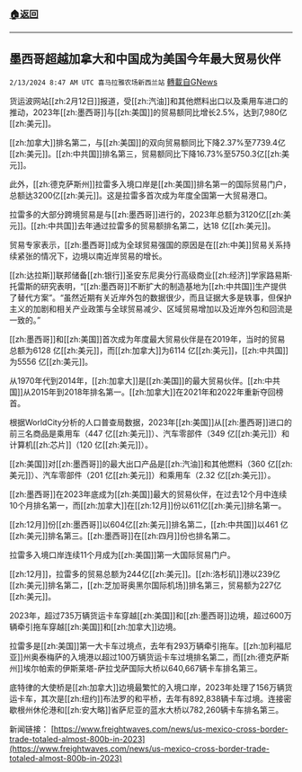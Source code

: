###  [:house:返回](README.md)
---


## 墨西哥超越加拿大和中国成为美国今年最大贸易伙伴
`2/13/2024 8:47 AM UTC 喜马拉雅农场新西兰站` [轉載自GNews](https://gnews.org/articles/2302271)

货运波网站[[zh:2月12日]]报道，受[[zh:汽油]]和其他燃料出口以及乘用车进口的推动，2023年[[zh:墨西哥]]与[[zh:美国]]的贸易额同比增长2.5%，达到7,980亿[[zh:美元]]。 

[[zh:加拿大]]排名第二，与[[zh:美国]]的双向贸易额同比下降2.37%至7739.4亿[[zh:美元]]。[[zh:中共国]]排名第三，贸易额同比下降16.73%至5750.3亿[[zh:美元]]。 


此外，[[zh:德克萨斯州]]拉雷多入境口岸是[[zh:美国]]排名第一的国际贸易门户，总额达3200亿[[zh:美元]]。这是拉雷多首次成为年度全国第一大贸易港口。 


拉雷多的大部分跨境贸易是与[[zh:墨西哥]]进行的，2023年总额为3120亿[[zh:美元]]。[[zh:中共国]]去年通过拉雷多的贸易额排名第二，达18 亿[[zh:美元]]。 


贸易专家表示，[[zh:墨西哥]]成为全球贸易强国的原因是在[[zh:中美]]贸易关系持续紧张的情况下，边境以南近岸贸易的增长。 


[[zh:达拉斯]]联邦储备[[zh:银行]]圣安东尼奥分行高级商业[[zh:经济]]学家路易斯·托雷斯的研究表明，“[[zh:墨西哥]]不断扩大的制造基地为[[zh:中共国]]生产提供了替代方案”。“虽然近期有关近岸外包的数据很少，而且证据大多是轶事，但保护主义的加剧和相关产业政策与全球贸易减少、区域贸易增加以及近岸外包和回流是一致的。” 


[[zh:墨西哥]]和[[zh:美国]]首次成为年度最大贸易伙伴是在2019年，当时的贸易总额为6128 亿[[zh:美元]]，而[[zh:加拿大]]为6114 亿[[zh:美元]]，[[zh:中共国]]为5556 亿[[zh:美元]]。 


从1970年代到2014年，[[zh:加拿大]]是[[zh:美国]]的最大贸易伙伴。[[zh:中共国]]从2015年到2018年排名第一。[[zh:加拿大]]在2021年和2022年重新夺回榜首。 


根据WorldCity分析的人口普查局数据，2023年[[zh:美国]]从[[zh:墨西哥]]进口的前三名商品是乘用车（447 亿[[zh:美元]]）、汽车零部件（349 亿[[zh:美元]]）和计算机[[zh:芯片]]（120 亿[[zh:美元]]）。 


[[zh:美国]]对[[zh:墨西哥]]的最大出口产品是[[zh:汽油]]和其他燃料（360 亿[[zh:美元]]）、汽车零部件（201 亿[[zh:美元]]）和乘用车（2.32 亿[[zh:美元]]）。 


[[zh:墨西哥]]在2023年底成为[[zh:美国]]最大的贸易伙伴，在过去12个月中连续10个月排名第一，而[[zh:加拿大]]在[[zh:12月]]份以611亿[[zh:美元]]排名第一。 


[[zh:12月]]份[[zh:墨西哥]]以604亿[[zh:美元]]排名第二，[[zh:中共国]]以461 亿[[zh:美元]]排名第三。[[zh:墨西哥]]在[[zh:四月]]份也排名第二。 

拉雷多入境口岸连续11个月成为[[zh:美国]]第一大国际贸易门户。 

[[zh:12月]]，拉雷多的贸易总额为244亿[[zh:美元]]。[[zh:洛杉矶]]港以239亿[[zh:美元]]排名第二，[[zh:芝加哥奥黑尔国际机场]]排名第三，贸易额为227亿[[zh:美元]]。 

2023年，超过735万辆货运卡车穿越[[zh:美国]]和[[zh:墨西哥]]边境，超过600万辆牵引拖车穿越[[zh:美国]]和[[zh:加拿大]]边境。 

拉雷多是[[zh:美国]]第一大卡车过境点，去年有293万辆牵引拖车。[[zh:加利福尼亚]]州奥泰梅萨的入境港以超过100万辆货运卡车过境排名第二，而[[zh:德克萨斯州]]埃尔帕索的伊斯莱塔-萨拉戈萨国际大桥以640,667辆卡车排名第三。 

底特律的大使桥是[[zh:加拿大]]边境最繁忙的入境口岸，2023年处理了156万辆货运卡车，其次是[[zh:纽约]]布法罗的和平桥，去年有892,838辆卡车过境。连接密歇根州休伦港和[[zh:安大略]]省萨尼亚的蓝水大桥以782,260辆卡车排名第三。

新闻链接：
[https://www.freightwaves.com/news/us-mexico-cross-border-trade-totaled-almost-800b-in-2023](https://www.freightwaves.com/news/us-mexico-cross-border-trade-totaled-almost-800b-in-2023)




